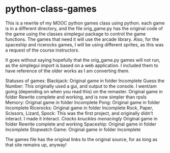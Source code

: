 # python-class-games
This is a rewrite of my MOOC python games class using python. each game is in a different directory, and the file orig_game.py has the original code of the game using the classes simplegui package to control the game functions. The games that need it will use the arcade library. Also, for the spaceship and ricerocks games, I will be using 
different sprites, as this was a request of the course instructors. 

It goes without saying hopefully that the orig_game.py games will not run, as the simplegui import is based on a web application. I included them to have reference of the older works as I am converting them. 

Statuses of games: 
    Blackjack:
        Original game in folder
        Incomplete
    Guess the Number: This originally used a gui, and output to the console. I went/am going (depending on when you read this) on the remaster. 
        Original game in folder
        Rewrite complete and working, and is now simpler than rpsls
    Memory:
        Original game in folder
        Incomplete
    Pong:
        Original game in folder
        Incomplete
    Ricerocks:
        Original game in folder
        Incomplete
    Rock, Paper, Scissors, Lizard, Spock: This was the first project, and originally didn't interact. I made it interact. *Cracks knuckles menacingly* 
        Original game in folder
        Rewrite complete and working
    Spaceship:
        Original game in folder
        Incomplete
    Stopwatch Game:
        Original game in folder
        Incomplete

The games file has the original links to the original source, for as long as that site remains up, anyway! 
